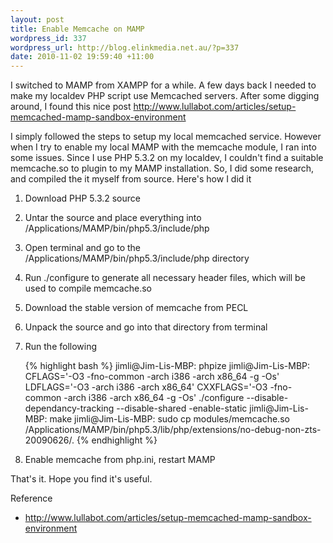 ```yaml
---
layout: post
title: Enable Memcache on MAMP
wordpress_id: 337
wordpress_url: http://blog.elinkmedia.net.au/?p=337
date: 2010-11-02 19:59:40 +11:00
---
```

I switched to MAMP from XAMPP for a while. A few days back I needed to make my localdev PHP script use Memcached servers. After some digging around, I found this nice post <a href="http://www.lullabot.com/articles/setup-memcached-mamp-sandbox-environment" target="_blank">http://www.lullabot.com/articles/setup-memcached-mamp-sandbox-environment</a>

I simply followed the steps to setup my local memcached service. However when I try to enable my local MAMP with the memcache module, I ran into some issues. Since I use PHP 5.3.2 on my localdev, I couldn't find a suitable memcache.so to plugin to my MAMP installation. So, I did some research, and compiled the it myself from source. Here's how I did it

1.  Download PHP 5.3.2 source
2.  Untar the source and place everything into /Applications/MAMP/bin/php5.3/include/php
3.  Open terminal and go to the /Applications/MAMP/bin/php5.3/include/php directory
4.  Run ./configure to generate all necessary header files, which will be used to compile memcache.so
5.  Download the stable version of memcache from PECL
6.  Unpack the source and go into that directory from terminal
7.  Run the following

    {% highlight bash %}
    jimli@Jim-Lis-MBP: phpize
    jimli@Jim-Lis-MBP: CFLAGS='-O3 -fno-common -arch i386 -arch x86_64 -g -Os' LDFLAGS='-O3 -arch i386 -arch x86_64' CXXFLAGS='-O3 -fno-common -arch i386 -arch x86_64 -g -Os' ./configure --disable-dependancy-tracking --disable-shared -enable-static
    jimli@Jim-Lis-MBP: make
    jimli@Jim-Lis-MBP: sudo cp modules/memcache.so /Applications/MAMP/bin/php5.3/lib/php/extensions/no-debug-non-zts-20090626/.
    {% endhighlight %}

8.  Enable memcache from php.ini, restart MAMP

That's it. Hope you find it's useful.

Reference
<ul>
	<li><a href="http://www.lullabot.com/articles/setup-memcached-mamp-sandbox-environment" target="_blank">http://www.lullabot.com/articles/setup-memcached-mamp-sandbox-environment</a></li>
</ul>
